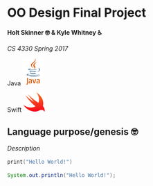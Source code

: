 # OO Design Final Project
**Holt Skinner 🤓 & Kyle Whitney ♿️**

*CS 4330 Spring 2017*

Java
<img src="JavaLogo.png" alt="Java" width="50">

Swift
<img src="SwiftLogo.png" alt="Swift" width="50">

## Language purpose/genesis 🤓

*Description*

```swift
print("Hello World!")
```

```java
System.out.println("Hello World!");
```